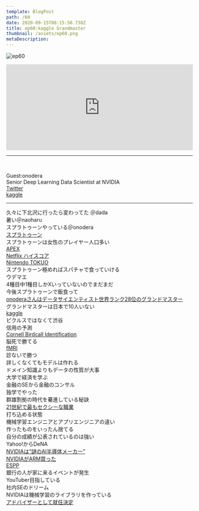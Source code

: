 ```yaml
---  
template: BlogPost  
path: /60
date: 2020-09-15T06:15:50.738Z  
title: ep60:kaggle Grandmaster
thumbnail: /assets/ep60.png
metaDescription:  
---  
```

![ep60](/assets/ep60.png)  

<iframe src="https://open.spotify.com/embed/episode/4oQaUPBf6ZAq5eJ0KZT1bl" width="100%" height="232" frameBorder="0" allowfullscreen="" allow="autoplay; clipboard-write; encrypted-media; fullscreen; picture-in-picture"></iframe>

***
  
</br>

Guest:onodera  
Senior Deep Learning Data Scientist at NVIDIA  
[Twitter](https://twitter.com/0verfit)  
[kaggle](https://www.kaggle.com/onodera)  

---  


久々に下北沢に行ったら変わってた ＠dada  
暑い＠naoharu  
スプラトゥーンやっている＠onodera  
[スプラトゥーン](https://www.nintendo.co.jp/wiiu/agmj/index.html)  
スプラトゥーンは女性のプレイヤー人口多い  
[APEX](https://www.ea.com/ja-jp/games/apex-legends/news)  
[Netflix ハイスコア](https://www.netflix.com/jp/title/81019087)  
[Nintendo TOKUO](https://www.nintendo.co.jp/officialstore/)  
スプラトゥーン極めればスパチャで食っていける  
ウデマエ  
4種目中1種目しかXいっていないのでまだまだ  
今後スプラトゥーンで飯食って  
[onoderaさんはデータサイエンティスト世界ランク28位のグランドマスター](https://www.kaggle.com/onodera/competitions)  
グランドマスターは日本で10人いない  
[kaggle](https://www.kaggle.com/)  
ピクルスではなくて渋谷  
信用の予測  
[Cornell Birdcall Identification](https://www.kaggle.com/c/birdsong-recognition/overview/description)  
脳死で勝てる  
[fMRI](https://www.tfu.ac.jp/research/gp2014_01/explanation.html)  
診ないで勝つ  
詳しくなくてもモデルは作れる  
ドメイン知識よりもデータの性質が大事  
大学で経済を学ぶ  
金融のSEから金融のコンサル  
独学でやった  
群雄割拠の時代を驀進している秘訣  
[21世紀で最もセクシーな職業](https://hbr.org/2012/10/data-scientist-the-sexiest-job-of-the-21st-century)  
打ち込める状態  
機械学習エンジニアとアプリエンジニアの違い  
作ったものをいったん捨てる  
自分の成績が公表されているのは強い  
Yahoo!からDeNA  
[NVIDIAは“謎のAI半導体メーカー”](https://nlab.itmedia.co.jp/nl/articles/1705/22/news113.html)  
[NVIDIAがARM買った](https://www.nikkei.com/article/DGXMZO63790730T10C20A9I00000/)  
[ESPP](https://keiriplus.jp/tips/kabushikihousyu_stockoption/)  
銀行の人が家に来るイベントが発生  
YouTuber目指している  
社内SEのドリーム  
NVIDIAは機械学習のライブラリを作っている  
[アドバイザーとして就任決定](https://prtimes.jp/main/html/rd/p/000000025.000023649.html)  